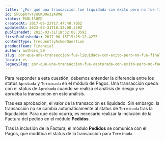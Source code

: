 ```yaml
---
title: '¿Por qué una transacción fue liquidada con éxito pero no fue finalizada en el Pagos?'
id: 5kOSpUYvTyuUKOOws2A8Me
status: PUBLISHED
createdAt: 2017-05-22T17:47:40.705Z
updatedAt: 2023-03-31T18:32:08.359Z
publishedAt: 2023-03-31T18:32:08.359Z
firstPublishedAt: 2017-06-13T15:25:12.427Z
contentType: frequentlyAskedQuestion
productTeam: Financial
author: authors_59
slug: por-que-una-transaccion-fue-liquidada-con-exito-pero-no-fue-finalizada-en-el-pci-gateway
locale: es
legacySlug: por-que-una-transaccion-fue-capturada-con-exito-pero-no-fue-finalizada-en-el-pci-gateway
---
```


Para responder a esta cuestión, debemos entender la diferencia entre los status `Aprobada` y `Terminada` en el módulo de Pagos. Una transacción queda con el status de `Aprobada` cuando se realiza el análisis de riesgo y se aprueba la transacción en este análisis. 

Tras esa aprobación, el valor de la transacción es liquidado. Sin embargo, la transacción no se cambia automáticamente al status de `Terminada` tras la liquidación. Para que esto ocurra, es necesario realizar la inclusión de la Factura del pedido en el módulo **Pedidos**.

Tras la inclusión de la Factura, el módulo **Pedidos** se comunica con el Pagos, que modifica el status de la transacción para `Terminada`.
